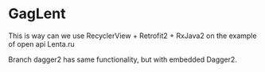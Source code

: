 # GagLent
This is way can we use RecyclerView + Retrofit2 + RxJava2 on the example of open api Lenta.ru

Branch dagger2 has same functionality, but with embedded Dagger2.
